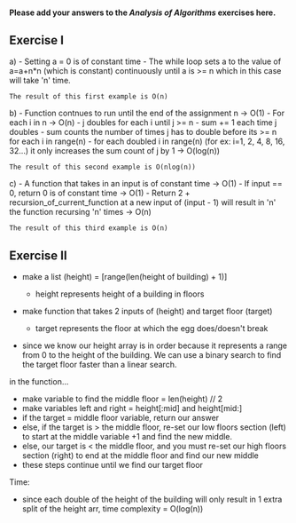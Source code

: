 #### Please add your answers to the ***Analysis of  Algorithms*** exercises here.

## Exercise I

a)
    - Setting a = 0 is of constant time
    - The while loop sets a to the value of a=a+n*n (which is constant) continuously until a is >= n which in this case will take 'n' time.
    
    The result of this first example is O(n)

b)
    - Function contnues to run until the end of the assignment n -> O(1)
    - For each i in n -> O(n)
        - j doubles for each i until j >= n
        - sum += 1 each time j doubles
            - sum counts the number of times j has to double before its >= n for each i in range(n)
        - for each doubled i in range(n) (for ex: i=1, 2, 4, 8, 16, 32...) it only increases the sum count of j by 1 -> O(log(n))

    The result of this second example is O(nlog(n))

c)
    - A function that takes in an input is of constant time -> O(1)
    - If input == 0, return 0 is of constant time -> O(1)
    - Return 2 + recursion_of_current_function at a new input of (input - 1) will result in 'n' the function recursing 'n' times -> O(n)

    The result of this third example is O(n)


## Exercise II

- make a list (height) = [range(len(height of building) + 1)]
    - height represents height of a building in floors

- make function that takes 2 inputs of (height) and target floor (target)
    - target represents the floor at which the egg does/doesn't break

- since we know our height array is in order because it represents a range from 0 to the height of the building. We can use a binary search to find the target floor faster than a linear search.

in the function...
- make variable to find the middle floor = len(height) // 2
- make variables left and right = height[:mid] and height[mid:]
- if the target = middle floor variable, return our answer
- else, if the target is > the middle floor, re-set our low floors section (left) to start at the middle variable +1 and find the new middle.
- else, our target is < the middle floor, and you must re-set our high floors section (right) to end at the middle floor and find our new middle
- these steps continue until we find our target floor

Time:
- since each double of the height of the building will only result in 1 extra split of the height arr, time complexity = O(log(n))